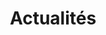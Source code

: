 ---
layout: actu
permalink: /actu/
redirect_from: /blog/
meta: "noindex"
title: "Actualités"
description: "Retrouvez les actualités de notre association."
---